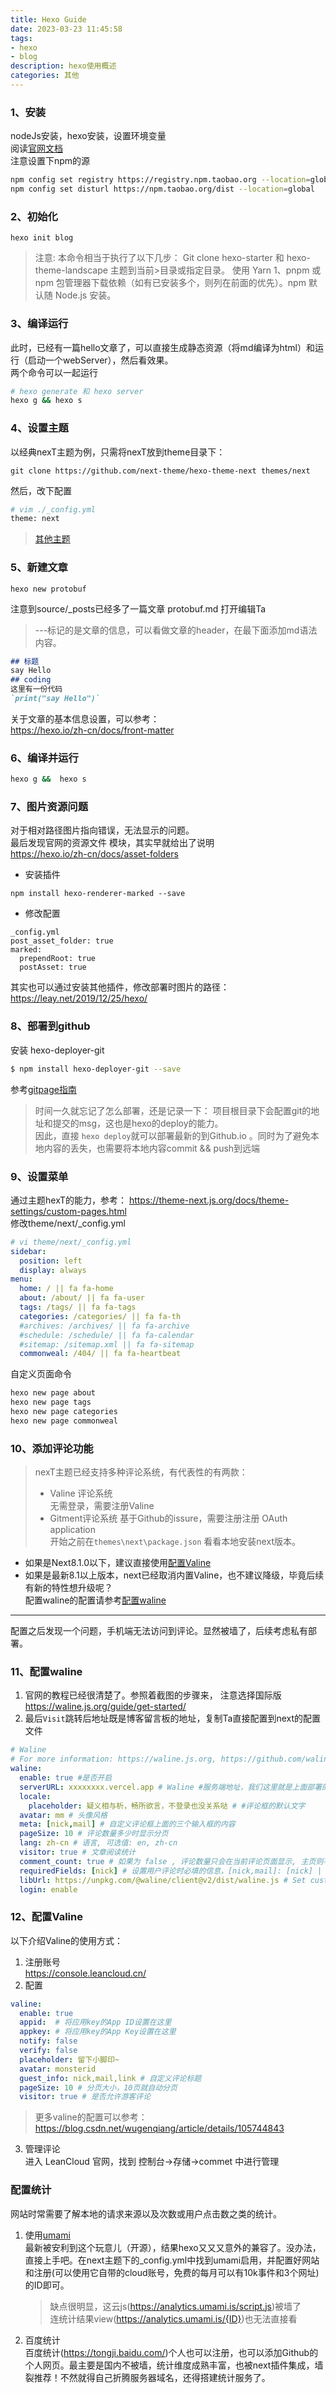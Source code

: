 ```yaml
---
title: Hexo Guide
date: 2023-03-23 11:45:58
tags: 
- hexo
- blog
description: hexo使用概述
categories: 其他
---
```


### 1、安装
nodeJs安装，hexo安装，设置环境变量  
阅读[官网文档](https://hexo.io/zh-cn/docs/commands)  
注意设置下npm的源  
``` bash
npm config set registry https://registry.npm.taobao.org --location=global
npm config set disturl https://npm.taobao.org/dist --location=global
```


### 2、初始化  
`hexo init blog`  
> 注意: 
> 本命令相当于执行了以下几步：
> Git clone hexo-starter 和 hexo-theme-landscape 主题到当前>目录或指定目录。
 使用 Yarn 1、pnpm 或 npm 包管理器下载依赖（如有已安装多个，则列在前面的优先）。npm 默认随 Node.js 安装。

### 3、编译运行  
此时，已经有一篇hello文章了，可以直接生成静态资源（将md编译为html）和运行（启动一个webServer），然后看效果。  
两个命令可以一起运行   
``` bash
# hexo generate 和 hexo server
hexo g && hexo s
```


### 4、设置主题  
以经典nexT主题为例，只需将nexT放到theme目录下：  
```
git clone https://github.com/next-theme/hexo-theme-next themes/next 
``` 
然后，改下配置
```bash
# vim ./_config.yml
theme: next
```
>[其他主题](https://hexo.io/themes/index.html)  

### 5、新建文章  
```
hexo new protobuf
```
注意到source/_posts已经多了一篇文章 protobuf.md
打开编辑Ta  
> ---标记的是文章的信息，可以看做文章的header，在最下面添加md语法内容。
``` md
## 标题
say Hello
## coding
这里有一份代码
`print("say Hello")`
```
关于文章的基本信息设置，可以参考：  
https://hexo.io/zh-cn/docs/front-matter  


### 6、编译并运行  
```bash
hexo g &&  hexo s
```

### 7、图片资源问题 
对于相对路径图片指向错误，无法显示的问题。  
最后发现官网的资源文件 模块，其实早就给出了说明  
https://hexo.io/zh-cn/docs/asset-folders 
- 安装插件 
```
npm install hexo-renderer-marked --save
```
- 修改配置
```
_config.yml
post_asset_folder: true
marked:
  prependRoot: true
  postAsset: true
```
其实也可以通过安装其他插件，修改部署时图片的路径：  
https://leay.net/2019/12/25/hexo/  

### 8、部署到github  
安装 hexo-deployer-git  
``` bash
$ npm install hexo-deployer-git --save
```
参考[gitpage指南](https://hexo.io/zh-cn/docs/github-pages)  
> 时间一久就忘记了怎么部署，还是记录一下：
> 项目根目录下会配置git的地址和提交的msg，这也是hexo的deploy的能力。  
因此，直接 `hexo deploy`就可以部署最新的到Github.io 。同时为了避免本地内容的丢失，也需要将本地内容commit && push到远端

### 9、设置菜单  
通过主题hexT的能力，参考：
https://theme-next.js.org/docs/theme-settings/custom-pages.html  
修改theme/next/_config.yml  
``` yml
# vi theme/next/_config.yml
sidebar:
  position: left
  display: always
menu:
  home: / || fa fa-home
  about: /about/ || fa fa-user
  tags: /tags/ || fa fa-tags
  categories: /categories/ || fa fa-th
  #archives: /archives/ || fa fa-archive
  #schedule: /schedule/ || fa fa-calendar
  #sitemap: /sitemap.xml || fa fa-sitemap
  commonweal: /404/ || fa fa-heartbeat
```
自定义页面命令
``` bash
hexo new page about
hexo new page tags
hexo new page categories
hexo new page commonweal
```
### 10、添加评论功能  

> nexT主题已经支持多种评论系统，有代表性的有两款：
> - Valine 评论系统  
> 无需登录，需要注册Valine 
> - Gitment评论系统
> 基于Github的issure，需要注册注册 OAuth application  
开始之前在`themes\next\package.json` 看看本地安装next版本。  
- 如果是Next8.1.0以下，建议直接使用[配置Valine](#12配置valine)  
- 如果是最新8.1以上版本，next已经取消内置Valine，也不建议降级，毕竟后续有新的特性想升级呢？  
配置waline的配置请参考[配置waline](#11配置waline)  
---
配置之后发现一个问题，手机端无法访问到评论。显然被墙了，后续考虑私有部署。  



### 11、配置waline
1. 官网的教程已经很清楚了。参照着截图的步骤来， 注意选择国际版
https://waline.js.org/guide/get-started/  
2. 最后`Visit`跳转后地址既是博客留言板的地址，复制Ta直接配置到next的配置文件
``` yml
# Waline
# For more information: https://waline.js.org, https://github.com/walinejs/waline
waline:
  enable: true #是否开启
  serverURL: xxxxxxxx.vercel.app # Waline #服务端地址，我们这里就是上面部署的 Vercel 地址
  locale:
    placeholder: 疑义相与析，畅所欲言，不登录也没关系哒 # #评论框的默认文字
  avatar: mm # 头像风格
  meta: [nick,mail] # 自定义评论框上面的三个输入框的内容
  pageSize: 10 # 评论数量多少时显示分页
  lang: zh-cn # 语言, 可选值: en, zh-cn
  visitor: true # 文章阅读统计
  comment_count: true # 如果为 false , 评论数量只会在当前评论页面显示, 主页则不显示
  requiredFields: [nick] # 设置用户评论时必填的信息，[nick,mail]: [nick] | [nick, mail]
  libUrl: https://unpkg.com/@waline/client@v2/dist/waline.js # Set custom library cdn url
  login: enable
```
### 12、配置Valine
以下介绍Valine的使用方式：
1. 注册账号  
https://console.leancloud.cn/  
2. 配置  
``` yml
valine:
  enable: true 
  appid:  # 将应用key的App ID设置在这里
  appkey: # 将应用key的App Key设置在这里
  notify: false
  verify: false
  placeholder: 留下小脚印~
  avatar: monsterid 
  guest_info: nick,mail,link # 自定义评论标题
  pageSize: 10 # 分页大小，10页就自动分页
  visitor: true # 是否允许游客评论
```  
> 更多valine的配置可以参考：  
> https://blog.csdn.net/wugenqiang/article/details/105744843

3. 管理评论  
进入 LeanCloud 官网，找到 控制台->存储->commet 中进行管理  



### 配置统计
网站时常需要了解本地的请求来源以及次数或用户点击数之类的统计。
1. 使用[umami](https://umami.is/)  
最新被安利到这个玩意儿（开源），结果hexo又又又意外的兼容了。没办法，直接上手吧。在next主题下的_config.yml中找到umami启用，并配置好网站和注册(可以使用它自带的cloud账号，免费的每月可以有10k事件和3个网址)的ID即可。  

    > 缺点很明显，这云js(https://analytics.umami.is/script.js)被墙了  
    连统计结果view(https://analytics.umami.is/{ID})也无法直接看  

2. 百度统计  
百度统计(https://tongji.baidu.com/)个人也可以注册，也可以添加Github的个人网页。最主要是国内不被墙，统计维度成熟丰富，也被next插件集成，墙裂推荐！不然就得自己折腾服务器域名，还得搭建统计服务了。  

